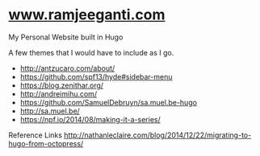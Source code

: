 # www.ramjeeganti.com
My Personal Website built in Hugo

A few themes that I would have to include as I go.
* http://antzucaro.com/about/
* https://github.com/spf13/hyde#sidebar-menu
* https://blog.zenithar.org/
* http://andreimihu.com/
* https://github.com/SamuelDebruyn/sa.muel.be-hugo
* http://sa.muel.be/
* https://npf.io/2014/08/making-it-a-series/

Reference Links
http://nathanleclaire.com/blog/2014/12/22/migrating-to-hugo-from-octopress/
